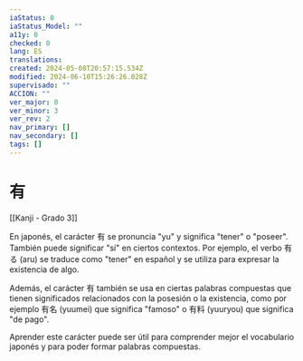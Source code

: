```yaml
---
iaStatus: 0
iaStatus_Model: ""
a11y: 0
checked: 0
lang: ES
translations: 
created: 2024-05-08T20:57:15.534Z
modified: 2024-06-10T15:26:26.028Z
supervisado: ""
ACCION: ""
ver_major: 0
ver_minor: 3
ver_rev: 2
nav_primary: []
nav_secondary: []
tags: []
---
```

# 有

[[Kanji - Grado 3]]

En japonés, el carácter 有 se pronuncia "yu" y significa "tener" o "poseer". También puede significar "sí" en ciertos contextos. Por ejemplo, el verbo 有る (aru) se traduce como "tener" en español y se utiliza para expresar la existencia de algo.

Además, el carácter 有 también se usa en ciertas palabras compuestas que tienen significados relacionados con la posesión o la existencia, como por ejemplo 有名 (yuumei) que significa "famoso" o 有料 (yuuryou) que significa "de pago". 

Aprender este carácter puede ser útil para comprender mejor el vocabulario japonés y para poder formar palabras compuestas.
